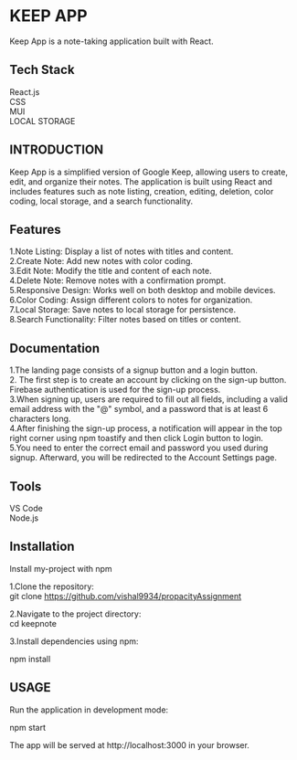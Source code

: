 
# KEEP APP

Keep App is a note-taking application built with React.


## Tech Stack
React.js\
CSS\
MUI\
LOCAL STORAGE
## INTRODUCTION
Keep App is a simplified version of Google Keep, allowing users to create, edit, and organize their notes. The application is built using React and includes features such as note listing, creation, editing, deletion, color coding, local storage, and a search functionality.
## Features

1.Note Listing: Display a list of notes with titles and content.\
2.Create Note: Add new notes with color coding.\
3.Edit Note: Modify the title and content of each note.\
4.Delete Note: Remove notes with a confirmation prompt.\
5.Responsive Design: Works well on both desktop and mobile devices.\
6.Color Coding: Assign different colors to notes for organization.\
7.Local Storage: Save notes to local storage for persistence.\
8.Search Functionality: Filter notes based on titles or content.


## Documentation

1.The landing page consists of a signup button and a login button.\
2. The first step is to create an account by clicking on the sign-up button. Firebase authentication is used for the sign-up process.\
3.When signing up, users are required to fill out all fields, including a valid email address with the "@" symbol, and a password that is at least 6 characters long.\
4.After finishing the sign-up process, a notification will appear in the top right corner using npm toastify and then click Login button to login.\
5.You need to enter the correct email and password you used during signup. Afterward, you will be redirected to the Account Settings page.


## Tools
VS Code\
Node.js
## Installation

Install my-project with npm

1.Clone the repository:\
git clone https://github.com/vishal9934/propacityAssignment

2.Navigate to the project directory:\
cd keepnote

3.Install dependencies using npm:

npm install






    
## USAGE

Run the application in development mode:

npm start

The app will be served at http://localhost:3000 in your browser.